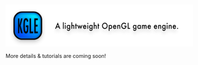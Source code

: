 [![Banner](https://github.com/KelinLyu/KGLEngine/blob/main/KGLEngine/Resources/GitHub%20Images/Banner.png)](#)

More details & tutorials are coming soon!
